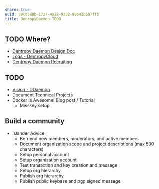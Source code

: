 ```yaml
---
share: true
uuid: b9cd3e8b-1727-4a22-9332-90b42b5a7ffb
title: DenropyDaemon TODO
---
```

## TODO Where?

* [Dentropy Daemon Design Doc](/undefined)
* [Logs - DentropyCloud](/4e71511d-083c-4683-adb1-617be0f9f5be)
* [Dentropy Daemon Recruiting](/undefined)

## TODO

* [Vision - DDaemon](/d6c7b9d4-1ce5-4661-9040-28be18e457ca)
* Document Technical Projects
* Docker Is Awesome! Blog post / Tutorial
  * Misskey setup

## Build a community

* Islander Advice
  * Befriend new members, moderators, and active members
  * Document organization scope and project descriptions (max 500 characters)
  * Setup personal account
  * Setup organization account
  * Test transaction and key creation and message
  * Setup org hierarchy
  * Publish org hierarchy
  * Publish public keybase and pgp signed message
